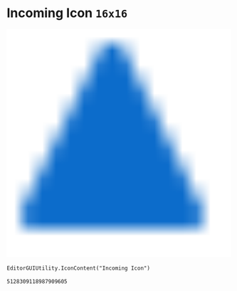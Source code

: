 # Incoming Icon `16x16`
<img src="/img/Incoming%20Icon.png" width=512 height=512>

``` CSharp
EditorGUIUtility.IconContent("Incoming Icon")
```
```
5128309118987909605
```
